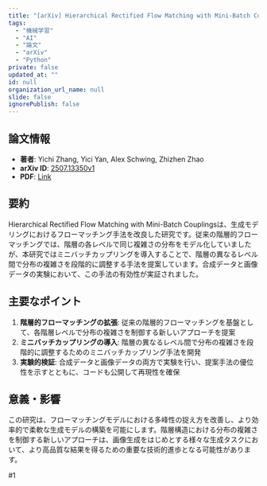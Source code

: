 ```yaml
---
title: "[arXiv] Hierarchical Rectified Flow Matching with Mini-Batch Couplings"
tags:
  - "機械学習"
  - "AI"
  - "論文"
  - "arXiv"
  - "Python"
private: false
updated_at: ""
id: null
organization_url_name: null
slide: false
ignorePublish: false
---
```


## 論文情報

- **著者**: Yichi Zhang, Yici Yan, Alex Schwing, Zhizhen Zhao
- **arXiv ID**: [2507.13350v1](http://arxiv.org/abs/2507.13350v1)
- **PDF**: [Link](https://arxiv.org/pdf/2507.13350v1.pdf)

## 要約

Hierarchical Rectified Flow Matching with Mini-Batch Couplingsは、生成モデリングにおけるフローマッチング手法を改良した研究です。従来の階層的フローマッチングでは、階層の各レベルで同じ複雑さの分布をモデル化していましたが、本研究ではミニバッチカップリングを導入することで、階層の異なるレベル間で分布の複雑さを段階的に調整する手法を提案しています。合成データと画像データの実験において、この手法の有効性が実証されました。

## 主要なポイント

1. **階層的フローマッチングの拡張**: 従来の階層的フローマッチングを基盤として、各階層レベルで分布の複雑さを制御する新しいアプローチを提案
2. **ミニバッチカップリングの導入**: 階層の異なるレベル間で分布の複雑さを段階的に調整するためのミニバッチカップリング手法を開発
3. **実験的検証**: 合成データと画像データの両方で実験を行い、提案手法の優位性を示すとともに、コードも公開して再現性を確保

## 意義・影響

この研究は、フローマッチングモデルにおける多峰性の捉え方を改善し、より効率的で柔軟な生成モデルの構築を可能にします。階層構造における分布の複雑さを制御する新しいアプローチは、画像生成をはじめとする様々な生成タスクにおいて、より高品質な結果を得るための重要な技術的進歩となる可能性があります。

#1

